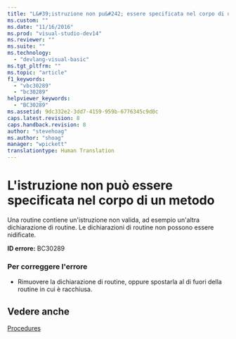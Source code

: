 ```yaml
---
title: "L&#39;istruzione non pu&#242; essere specificata nel corpo di un metodo | Microsoft Docs"
ms.custom: ""
ms.date: "11/16/2016"
ms.prod: "visual-studio-dev14"
ms.reviewer: ""
ms.suite: ""
ms.technology: 
  - "devlang-visual-basic"
ms.tgt_pltfrm: ""
ms.topic: "article"
f1_keywords: 
  - "vbc30289"
  - "bc30289"
helpviewer_keywords: 
  - "BC30289"
ms.assetid: 9dc332e2-3dd7-4159-959b-6776345c9d0c
caps.latest.revision: 8
caps.handback.revision: 8
author: "stevehoag"
ms.author: "shoag"
manager: "wpickett"
translationtype: Human Translation
---
```

# L&#39;istruzione non pu&#242; essere specificata nel corpo di un metodo
Una routine contiene un'istruzione non valida, ad esempio un'altra dichiarazione di routine. Le dichiarazioni di routine non possono essere nidificate.  
  
 **ID errore:** BC30289  
  
### Per correggere l'errore  
  
-   Rimuovere la dichiarazione di routine, oppure spostarla al di fuori della routine in cui è racchiusa.  
  
## Vedere anche  
 [Procedures](../../visual-basic/programming-guide/language-features/procedures/index.md)